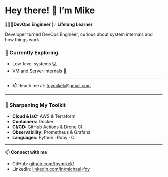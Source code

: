# Hey there! 👋 I’m Mike

🚀👨‍💻**DevOps Engineer** |💡 **Lifelong Learner**

Developer turned DevOps Engineer, curious about system internals and how things work.

### 🔭 Currently Exploring

- Low-level systems 💻  
- VM and Server internals 🔐 
---
- 📫 Reach me at: foymikek@gmail.com  
---

### 🔨 Sharpening My Toolkit

- **Cloud & IaC:** AWS & Terraform  
- **Containers:** Docker  
- **CI/CD:** GitHub Actions & Drone CI  
- **Observability:** Prometheus & Grafana  
- **Languages:** Python · Ruby · C  



---

📫 **Connect with me**  
- GitHub: [github.com/foymikek1](https://github.com/foymikek1)  
- LinkedIn: [linkedin.com/in/michael-foy](https://www.linkedin.com/in/michael-foy/)  

